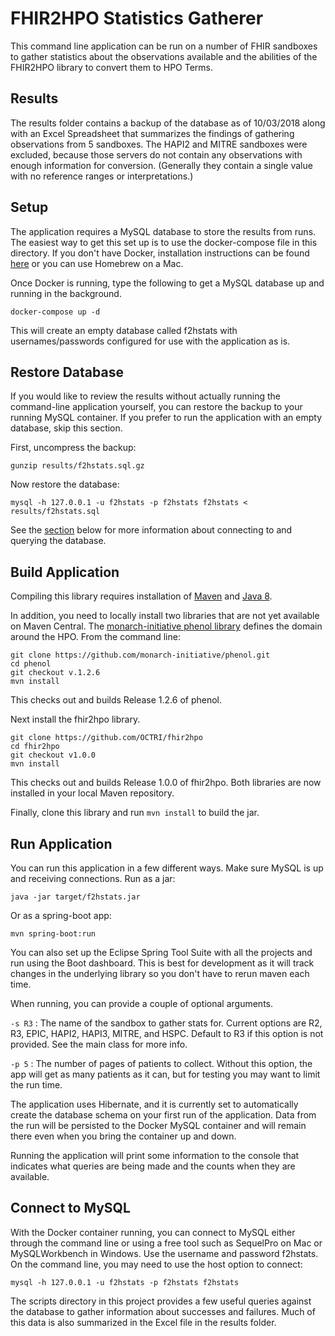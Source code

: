 # FHIR2HPO Statistics Gatherer

This command line application can be run on a number of FHIR sandboxes to gather statistics about the observations available and the abilities of the FHIR2HPO library to convert them to HPO Terms.

## Results

The results folder contains a backup of the database as of 10/03/2018 along with an Excel Spreadsheet that summarizes the findings of gathering observations from 5 sandboxes. The HAPI2 and MITRE sandboxes were excluded, because those servers do not contain any observations with enough information for conversion. (Generally they contain a single value with no reference ranges or interpretations.)

## Setup

The application requires a MySQL database to store the results from runs. The easiest way to get this set up is to use the docker-compose file in this directory. If you don't have Docker, installation instructions can be found [here](https://docs.docker.com/install/) or you can use Homebrew on a Mac.

Once Docker is running, type the following to get a MySQL database up and running in the background. 

```docker-compose up -d```

This will create an empty database called f2hstats with usernames/passwords configured for use with the application as is.

## Restore Database

If you would like to review the results without actually running the command-line application yourself, you can restore the backup to your running MySQL container. If you prefer to run the application with an empty database, skip this section.

First, uncompress the backup:

```gunzip results/f2hstats.sql.gz```

Now restore the database:

```mysql -h 127.0.0.1 -u f2hstats -p f2hstats f2hstats < results/f2hstats.sql```

See the [section](#connect-to-mysql) below for more information about connecting to and querying the database.

## Build Application

Compiling this library requires installation of [Maven](http://maven.apache.org/install.html) and [Java 8](https://www.oracle.com/technetwork/java/javase/downloads/jdk8-downloads-2133151.html).

In addition, you need to locally install two libraries that are not yet available on Maven Central. The [monarch-initiative phenol library](https://github.com/monarch-initiative/phenol) defines the domain around the HPO. From the command line:

```
git clone https://github.com/monarch-initiative/phenol.git
cd phenol
git checkout v.1.2.6
mvn install
``` 

This checks out and builds Release 1.2.6 of phenol. 

Next install the fhir2hpo library.

```
git clone https://github.com/OCTRI/fhir2hpo
cd fhir2hpo
git checkout v1.0.0
mvn install
``` 

This checks out and builds Release 1.0.0 of fhir2hpo. Both libraries are now installed in your local Maven repository.

Finally, clone this library and run `mvn install` to build the jar.

## Run Application

You can run this application in a few different ways. Make sure MySQL is up and receiving connections. Run as a jar:

```java -jar target/f2hstats.jar```

Or as a spring-boot app:

```mvn spring-boot:run```

You can also set up the Eclipse Spring Tool Suite with all the projects and run using the Boot dashboard. This is best for development as it will track changes in the underlying library so you don't have to rerun maven each time.

When running, you can provide a couple of optional arguments.

`-s R3` : The name of the sandbox to gather stats for. Current options are R2, R3, EPIC, HAPI2, HAPI3, MITRE, and HSPC. Default to R3 if this option is not provided. See the main class for more info.

`-p 5` : The number of pages of patients to collect. Without this option, the app will get as many patients as it can, but for testing you may want to limit the run time.

The application uses Hibernate, and it is currently set to automatically create the database schema on your first run of the application. Data from the run will be persisted to the Docker MySQL container and will remain there even when you bring the container up and down.

Running the application will print some information to the console that indicates what queries are being made and the counts when they are available.

## Connect to MySQL

With the Docker container running, you can connect to MySQL either through the command line or using a free tool such as SequelPro on Mac or MySQLWorkbench in Windows. Use the username and password f2hstats. On the command line, you may need to use the host option to connect:

```mysql -h 127.0.0.1 -u f2hstats -p f2hstats f2hstats```

The scripts directory in this project provides a few useful queries against the database to gather information about successes and failures. Much of this data is also summarized in the Excel file in the results folder.

